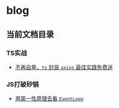 # blog

## 当前文档目录

### TS实战

- [不再自卑，`ts` 封装 `axios` 最佳实践免费送](https://github.com/coveychen95/blog/blob/master/docs/ts/axios.md)

### JS打破砂锅

- [用第一性原理去看 `EventLoop`](https://github.com/coveychen95/blog/blob/master/docs/js/event-loop.md)
